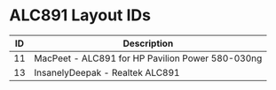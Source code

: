 # ALC891 Layout IDs

| ID | Description |
|---|---|
| 11 | MacPeet - ALC891 for HP Pavilion Power 580-030ng |
| 13 | InsanelyDeepak - Realtek ALC891 |
